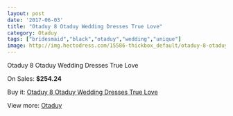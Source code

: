 ```yaml
---
layout: post
date: '2017-06-03'
title: "Otaduy 8 Otaduy Wedding Dresses True Love"
category: Otaduy
tags: ["bridesmaid","black","otaduy","wedding","unique"]
image: http://img.hectodress.com/15586-thickbox_default/otaduy-8-otaduy-wedding-dresses-true-love.jpg
---
```

Otaduy 8 Otaduy Wedding Dresses True Love

On Sales: **$254.24**
<a href="https://www.hectodress.com/otaduy/7625-otaduy-8-otaduy-wedding-dresses-true-love.html"><amp-img layout="responsive" width="600" height="600" src="//img.hectodress.com/15586-thickbox_default/otaduy-8-otaduy-wedding-dresses-true-love.jpg" alt="Otaduy 8 Otaduy Wedding Dresses True Love 0" /></a>

Buy it: [Otaduy 8 Otaduy Wedding Dresses True Love](https://www.hectodress.com/otaduy/7625-otaduy-8-otaduy-wedding-dresses-true-love.html "Otaduy 8 Otaduy Wedding Dresses True Love")

View more: [Otaduy](https://www.hectodress.com/133-otaduy "Otaduy")